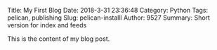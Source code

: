 Title: My First Blog
Date: 2018-3-31 23:36:48
Category: Python
Tags: pelican, publishing
Slug: pelican-installl
Author: 9527
Summary: Short version for index and feeds

This is the content of my blog post.